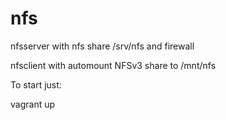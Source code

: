 # nfs

nfsserver with nfs share /srv/nfs and firewall

nfsclient with automount NFSv3 share to /mnt/nfs

To start just:

vagrant up

